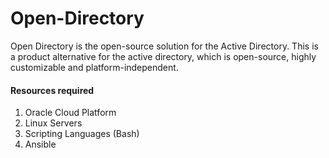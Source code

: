 # Open-Directory

Open Directory is the open-source solution for the Active Directory. This is a product alternative for the active directory, which is open-source, highly customizable and platform-independent.

#### Resources required
 
<ol><li>Oracle Cloud Platform</li>
<li>Linux Servers</li>
<li>Scripting Languages (Bash)</li>
<li>Ansible</li></ol>
